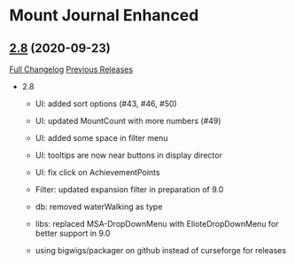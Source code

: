 # Mount Journal Enhanced

## [2.8](https://github.com/exochron/MountJournalEnhanced/tree/2.8) (2020-09-23)
[Full Changelog](https://github.com/exochron/MountJournalEnhanced/compare/2.7.2...2.8) [Previous Releases](https://github.com/exochron/MountJournalEnhanced/releases)

- 2.8  
    - UI: added sort options (#43, #46, #50)  
    - UI: updated MountCount with more numbers (#49)  
    - UI: added some space in filter menu  
    - UI: tooltips are now near buttons in display director  
    - UI: fix click on AchievementPoints  
    - Filter: updated expansion filter in preparation of 9.0  
    - db: removed waterWalking as type  
    - libs: replaced MSA-DropDownMenu with ElioteDropDownMenu for better support in 9.0  
    - using bigwigs/packager on github instead of curseforge for releases  